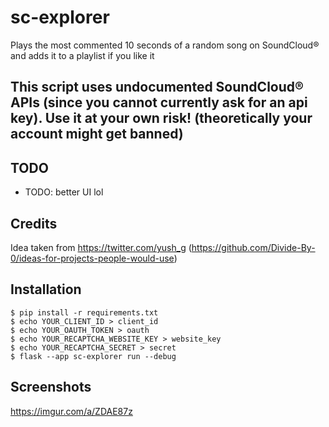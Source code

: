 # sc-explorer
Plays the most commented 10 seconds of a random song on SoundCloud® and adds it to a playlist if you like it

## This script uses undocumented SoundCloud® APIs (since you cannot currently ask for an api key). Use it at your own risk! (theoretically your account might get banned)
## TODO
- TODO: better UI lol

## Credits
Idea taken from https://twitter.com/yush_g (https://github.com/Divide-By-0/ideas-for-projects-people-would-use)

## Installation
```console
$ pip install -r requirements.txt
$ echo YOUR_CLIENT_ID > client_id
$ echo YOUR_OAUTH_TOKEN > oauth
$ echo YOUR_RECAPTCHA_WEBSITE_KEY > website_key
$ echo YOUR_RECAPTCHA_SECRET > secret
$ flask --app sc-explorer run --debug
```

## Screenshots
https://imgur.com/a/ZDAE87z
